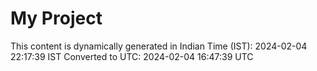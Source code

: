 # My Project

This content is dynamically generated in Indian Time (IST): 2024-02-04 22:17:39 IST
Converted to UTC: 2024-02-04 16:47:39 UTC
